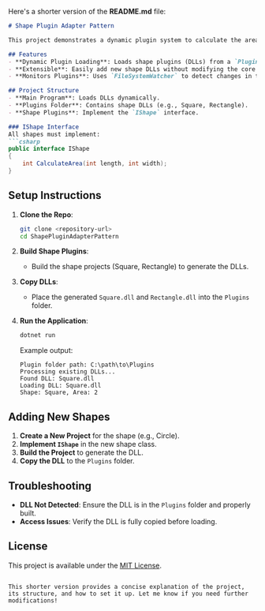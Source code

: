 Here's a shorter version of the **README.md** file:

```markdown
# Shape Plugin Adapter Pattern

This project demonstrates a dynamic plugin system to calculate the area of different shapes (Square, Rectangle) using .NET Reflection. Shape DLLs are monitored, loaded, and executed at runtime through the Plugin Adapter Pattern.

## Features
- **Dynamic Plugin Loading**: Loads shape plugins (DLLs) from a `Plugins` folder at runtime.
- **Extensible**: Easily add new shape DLLs without modifying the core code.
- **Monitors Plugins**: Uses `FileSystemWatcher` to detect changes in the `Plugins` folder.

## Project Structure
- **Main Program**: Loads DLLs dynamically.
- **Plugins Folder**: Contains shape DLLs (e.g., Square, Rectangle).
- **Shape Plugins**: Implement the `IShape` interface.

### IShape Interface
All shapes must implement:
```csharp
public interface IShape
{
    int CalculateArea(int length, int width);
}
```

## Setup Instructions

1. **Clone the Repo**:
   ```bash
   git clone <repository-url>
   cd ShapePluginAdapterPattern
   ```

2. **Build Shape Plugins**:
   - Build the shape projects (Square, Rectangle) to generate the DLLs.

3. **Copy DLLs**:
   - Place the generated `Square.dll` and `Rectangle.dll` into the `Plugins` folder.

4. **Run the Application**:
   ```bash
   dotnet run
   ```

   Example output:
   ```
   Plugin folder path: C:\path\to\Plugins
   Processing existing DLLs...
   Found DLL: Square.dll
   Loading DLL: Square.dll
   Shape: Square, Area: 2
   ```

## Adding New Shapes

1. **Create a New Project** for the shape (e.g., Circle).
2. **Implement `IShape`** in the new shape class.
3. **Build the Project** to generate the DLL.
4. **Copy the DLL** to the `Plugins` folder.

## Troubleshooting

- **DLL Not Detected**: Ensure the DLL is in the `Plugins` folder and properly built.
- **Access Issues**: Verify the DLL is fully copied before loading.

## License

This project is available under the [MIT License](LICENSE).
```

This shorter version provides a concise explanation of the project, its structure, and how to set it up. Let me know if you need further modifications!
